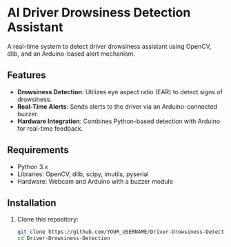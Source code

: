# AI Driver Drowsiness Detection Assistant

A real-time system to detect driver drowsiness assistant using OpenCV, dlib, and an Arduino-based alert mechanism.

## Features
- **Drowsiness Detection**: Utilizes eye aspect ratio (EAR) to detect signs of drowsiness.
- **Real-Time Alerts**: Sends alerts to the driver via an Arduino-connected buzzer.
- **Hardware Integration**: Combines Python-based detection with Arduino for real-time feedback.

## Requirements
- Python 3.x
- Libraries: OpenCV, dlib, scipy, imutils, pyserial
- Hardware: Webcam and Arduino with a buzzer module

## Installation
1. Clone this repository:
   ```bash
   git clone https://github.com/YOUR_USERNAME/Driver-Drowsiness-Detection.git
   cd Driver-Drowsiness-Detection
